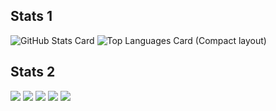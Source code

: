<!--
**hisashi-k/hisashi-k** is a ✨ _special_ ✨ repository because its `README.md` (this file) appears on your GitHub profile.
Here are some ideas to get you started:
- 🔭 I’m currently working on ...
- 🌱 I’m currently learning ...
- 👯 I’m looking to collaborate on ...
- 🤔 I’m looking for help with ...
- 💬 Ask me about ...
- 📫 How to reach me: ...
- 😄 Pronouns: ...
- ⚡ Fun fact: ...
-->

## Stats 1
![GitHub Stats Card](https://github-readme-stats.vercel.app/api?username=hisashi-k)
![Top Languages Card (Compact layout)](https://github-readme-stats.vercel.app/api/top-langs/?username=hisashi-k&layout=compact)

## Stats 2
![](http://github-profile-summary-cards.vercel.app/api/cards/profile-details?username=hisashi-k&theme=github)
![](http://github-profile-summary-cards.vercel.app/api/cards/repos-per-language?username=hisashi-k&theme=github)
![](http://github-profile-summary-cards.vercel.app/api/cards/most-commit-language?username=hisashi-k&theme=github)
![](http://github-profile-summary-cards.vercel.app/api/cards/stats?username=hisashi-k&theme=github)
![](http://github-profile-summary-cards.vercel.app/api/cards/productive-time?username=hisashi-k&theme=github&utcOffset=9)


